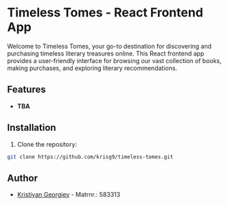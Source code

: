 # Timeless Tomes - React Frontend App

Welcome to Timeless Tomes, your go-to destination for discovering and purchasing timeless literary treasures online. This React frontend app provides a user-friendly interface for browsing our vast collection of books, making purchases, and exploring literary recommendations.

## Features

- **TBA**

## Installation

1. Clone the repository:

```bash
git clone https://github.com/krisg9/timeless-tomes.git
```

## Author

- [Kristiyan Georgiev](https://github.com/krisg9) - Matrnr.: 583313
